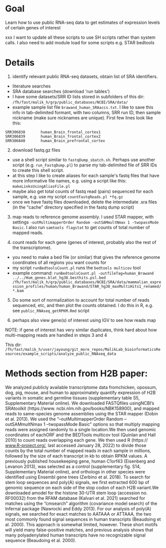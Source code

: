 # Goal

Learn how to use public RNA-seq data to get estimates of expression levels of certain genes of interest

xxx I want to update all these scripts to use SH scripts rather than system calls.  I also need to add module load for some scripts e.g. STAR bedtools

# Details

1. identify relevant public RNA-seq datasets, obtain list of SRA identifiers. 
- literature searches
- SRA database searches (download 'run tables')
- I have some datasets/SRR ID lists stored in subfolders of this dir: `/fh/fast/malik_h/grp/public_databases/NCBI/SRA/data/`
- example sample list file `brawand_human_SRAaccs.txt`. I like to save this info in tab-delimited formant, with two columns, SRR run ID, then sample nickname (make sure nicknames are unique). First few lines look like this: 
```
SRR306838       human_Brain_frontal_cortex1
SRR306839       human_Brain_frontal_cortex2
SRR306840       human_Brain_prefrontal_cortex
```


2. download fastq.gz files
- use a shell script similar to `fastqDump_sbatch.sh`. Perhaps use another script (e.g. `run_FastqDump.pl`) to parse my tab-delimited file of SRR IDs to create this shell script.
- at this step I like to create aliases for each sample's fastq files that have more informative file names, e.g. using a script like this: `makeLinksUsingAliasFile.pl`
- maybe also get total counts of fastq read (pairs) sequenced for each sample, e.g. use my script `countFastqReads.pl *fq.gz`
- once we have fastq files downloaded, delete the intermediate .sra files (in the "cache" directory specified in the fastq dump script)


3. map reads to reference genome assembly. I used STAR mapper, with settings `-outMultimapperOrder Random -outSAMmultNmax 1 -twopassMode Basic`. I also run `samtools flagstat` to get counts of total number of mapped reads.

4. count reads for each gene (genes of interest, probably also the rest of the transcriptome).
- you need to make a bed file (or similar) that gives the reference genome coordinates of all regions you want counts for 
- my script `runBedtoolsCount.pl` runs the `bedtools multicov` tool 
- example command: `runBedtoolsCount.pl -outfileTag=human_Brawand ../../Hum_genes.blat_hg38.besthits.psl.bed  /fh/fast/malik_h/grp/public_databases/NCBI/SRA/data/mammalian_expression_profiles/human/human_Brawand/STAR_hg38_maxMultiHits1_renamed/*.bam` 


5. Do some sort of normalization to account for total number of reads sequenced, etc, and then plot the counts obtained. I do this in R, e.g. see `public_RNAseq_getRPKM.Rmd` script


6. perhaps also view gene(s) of interest using IGV to see how reads map



NOTE: if gene of interest has very similar duplicates, think hard about how multi-mapping reads are handled in steps 3 and 4

This dir: `/fh/fast/malik_h/user/jayoung/git_more_repos/MalikLab_bioinformaticsResources/example_scripts/analyze_public_RNAseq_data`


# Methods section from H2B paper:
We analyzed publicly available transcriptome data fromchicken,
opossum, dog, pig, mouse, and human to approximately quantify
expression of H2B variants in somatic and germline tissues
(supplementary table S5, Supplementary Material online). We
downloaded FASTQfiles usingNCBI’s SRAtoolkit (https://www.
ncbi.nlm.nih.gov/books/NBK158900), and mapped reads to
same-species genome assemblies using the STAR mapper
(Dobin et al. 2013). We used the “–outMultimapperOrder
Random –outSAMmultNmax 1 –twopassMode Basic” options
so that multiply mapping reads were assigned randomly to a
single location.We then used genomic coordinates of eachORF
and the BEDTools multicov tool (Quinlan and Hall 2010) to
count reads overlapping each gene. We then used R (https://
www.R-project.org/, last accessed January 28, 2022) to divide
those counts by the total number of mapped reads in each
sample in millions, followed by the size of each transcript in kb
to obtain RPKM values. A previously published housekeeping
gene, human C1orf43 (Eisenberg and Levanon 2013), was selected
as a control (supplementary fig. S14, Supplementary
Material online), and orthologs in other species were identified
using Ensembl gene trees (Zerbino et al. 2018).
To search for stem loop sequences and poly(A) signals, we
first extracted 600 bp of genomic sequence on each side of
the stop codon of each H2B variant.We downloaded amodel
for the histone 30-UTR stem loop (accession no. RF00032)
from the RFAM database (Kalvari et al. 2021) searched for
matches using the “cmsearch” algorithm (covariance model
search) of the Infernal package (Nawrocki and Eddy 2013). For
our analysis of poly(A) signals, we searched for exact matches
to AATAAA or ATTAAA, the two most commonly found
signal sequences in human transcripts (Beaudoing et al. 2000).
This approach is somewhat limited, however. These short
motifs will yield many false-positive matches, and previous
analysis shows that many polyadenylated human transcripts
have no recognizable signal sequence (Beaudoing et al. 2000).


